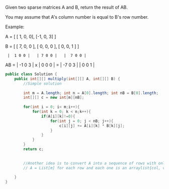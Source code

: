 Given two sparse matrices A and B, return the result of AB.

You may assume that A's column number is equal to B's row number.

Example:

A = [
  [ 1, 0, 0],
  [-1, 0, 3]
]

B = [
  [ 7, 0, 0 ],
  [ 0, 0, 0 ],
  [ 0, 0, 1 ]
]


     |  1 0 0 |   | 7 0 0 |   |  7 0 0 |
AB = | -1 0 3 | x | 0 0 0 | = | -7 0 3 |
                  | 0 0 1 |

```java
public class Solution {
    public int[][] multiply(int[][] A, int[][] B) {
        //Simple solution
        
        int m = A.length; int n = A[0].length; int nB = B[0].length;
        int[][] c = new int[m][nB];
        
        for(int i = 0; i< m;i++){
            for(int k = 0; k < n;k++){
                if(A[i][k]!=0){
                    for(int j = 0; j < nB; j++){
                        c[i][j] += A[i][k] * B[k][j];
                    }
                }
            }
        }
        return c;
        
        
        //Another idea is to convert A into a sequence of rows with only non zero values
        // A = List[m] for each row and each one is an arraylist{col, val}
        
    }
}
```


